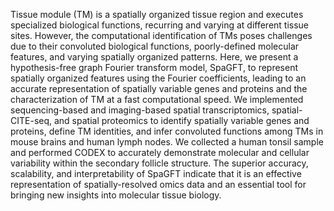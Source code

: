 Tissue module (TM) is a spatially organized tissue region and executes specialized biological functions, recurring and varying at different tissue sites. However, the computational identification of TMs poses challenges due to their convoluted biological functions, poorly-defined molecular features, and varying spatially organized patterns. Here, we present a hypothesis-free graph Fourier transform model, SpaGFT, to represent spatially organized features using the Fourier coefficients, leading to an accurate representation of spatially variable genes and proteins and the characterization of TM at a fast computational speed. We implemented sequencing-based and imaging-based spatial transcriptomics, spatial-CITE-seq, and spatial proteomics to identify spatially variable genes and proteins, define TM identities, and infer convoluted functions among TMs in mouse brains and human lymph nodes.  We collected a human tonsil sample and performed CODEX to accurately demonstrate molecular and cellular variability within the secondary follicle structure. The superior accuracy, scalability, and interpretability of SpaGFT indicate that it is an effective representation of spatially-resolved omics data and an essential tool for bringing new insights into molecular tissue biology.
